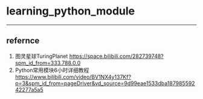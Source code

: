 # learning_python_module
---

## refernce

1. 图灵星球TuringPlanet
   https://space.bilibili.com/282739748?spm_id_from=333.788.0.0
2. Python常用模块6小时详细教程
   https://www.bilibili.com/video/BV1NX4y137Kf?p=3&spm_id_from=pageDriver&vd_source=9d99eae1533dba18798559242277a5a5
 